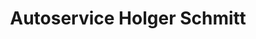 ---
title: "Autoservice Holger Schmitt"
url: /ketsch/autoservice-holger-schmitt/
shop: Autowerkstatt
---